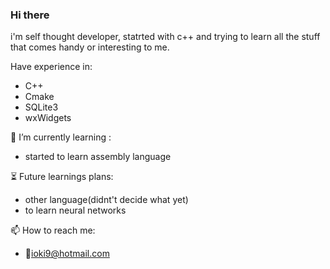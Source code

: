 ### Hi there
i'm self thought developer, statrted with c++ and trying to learn all the stuff that comes handy or interesting to me.

Have experience in:
* C++
* Cmake
* SQLite3
* wxWidgets

🌱 I’m currently learning :
* started to learn assembly language

⏳ Future learnings plans:
* other language(didnt't decide what yet)
* to learn neural networks

📫 How to reach me:
* 📧ioki9@hotmail.com
<!--
**ioki9/ioki9** is a ✨ _special_ ✨ repository because its `README.md` (this file) appears on your GitHub profile.

Here are some ideas to get you started:

- 🔭 I’m currently working on ...
- 🌱 I’m currently learning ...
- 👯 I’m looking to collaborate on ...
- 🤔 I’m looking for help with ...
- 💬 Ask me about ...
- 📫 How to reach me: ...
- 😄 Pronouns: ...
- ⚡ Fun fact: ...
-->
